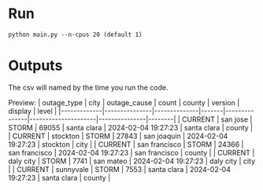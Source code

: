 # Run
```
python main.py --n-cpus 20 (default 1)
```
# Outputs
The csv will named by the time you run the code.

Preview:
| outage_type | city          | outage_cause | count | county        | version             | display       | level  |
|-------------|---------------|--------------|-------|---------------|---------------------|---------------|--------|
| CURRENT     | san jose      | STORM        | 69055 | santa clara   | 2024-02-04 19:27:23 | santa clara   | county |
| CURRENT     | stockton      | STORM        | 27843 | san joaquin   | 2024-02-04 19:27:23 | stockton      | city   |
| CURRENT     | san francisco | STORM        | 24366 | san francisco | 2024-02-04 19:27:23 | san francisco | county |
| CURRENT     | daly city     | STORM        | 7741  | san mateo     | 2024-02-04 19:27:23 | daly city     | city   |
| CURRENT     | sunnyvale     | STORM        | 7553  | santa clara   | 2024-02-04 19:27:23 | santa clara   | county |

